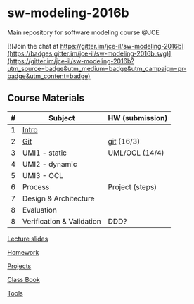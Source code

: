 # sw-modeling-2016b

Main repository for software modeling course @JCE 

[![Join the chat at https://gitter.im/jce-il/sw-modeling-2016b](https://badges.gitter.im/jce-il/sw-modeling-2016b.svg)](https://gitter.im/jce-il/sw-modeling-2016b?utm_source=badge&utm_medium=badge&utm_campaign=pr-badge&utm_content=badge)

## Course Materials

| # | Subject | HW (submission) |
|---|---------|-----------------|
| 1 | [Intro][01-intro]         |       |
| 2 | [Git][02-git]             | [git][ex01-git] (16/3) |
| 3 | UMl1 - static             | UML/OCL (14/4) |
| 4 | UMl2 - dynamic            | |
| 5 | UMl3 - OCL                | |
| 6 | Process                   | Project (steps) |
| 7 | Design & Architecture     | |
| 8 | Evaluation                | |
| 8 | Verification & Validation | DDD? |

[Lecture slides](./lecture/)

[Homework](Homework.md)

[Projects](Projects.md)

[Class Book](./book/)

[Tools](Tools.md)

<!-- Links -->
[01-intro]: ./lecture/modeling-01-intro.pdf
[02-git]: ./lecture/modeling-02-git.pdf

[ex01-git]: https://github.com/jce-il/git-immersion